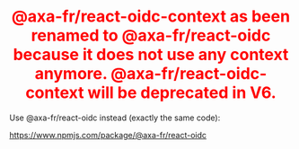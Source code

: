 <h1 align="center" style="color: red">
    @axa-fr/react-oidc-context as been renamed to @axa-fr/react-oidc because it does not use any context anymore. @axa-fr/react-oidc-context will be deprecated in V6.
</h1>

Use @axa-fr/react-oidc instead (exactly the same code):

https://www.npmjs.com/package/@axa-fr/react-oidc
